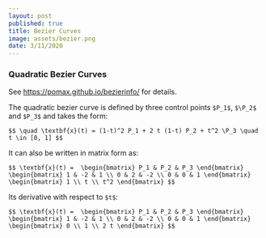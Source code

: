 ```yaml
---
layout: post
published: true
title: Bezier Curves
image: assets/bezier.png
date: 3/11/2020
---
```

### Quadratic Bezier Curves

See <https://pomax.github.io/bezierinfo/> for details.

The quadratic bezier curve is defined by three control points `$P_1$`, `$\P_2$` and `$P_3$` and takes the form:

`$$
\quad \textbf{x}(t) = (1-t)^2 P_1 + 2 t (1-t) P_2 + t^2 \P_3
\quad t \in [0, 1]
$$`

It can also be written in matrix form as:

`$$
\textbf{x}(t) = 
\begin{bmatrix} P_1 & P_2 & P_3 \end{bmatrix}
\begin{bmatrix} 1 & -2 & 1 \\ 0 & 2 & -2 \\ 0 & 0 & 1 \end{bmatrix}
\begin{bmatrix} 1 \\ t \\ t^2 \end{bmatrix}
$$`

Its derivative with respect to `$t$`:

`$$
\textbf{x}(t) = 
\begin{bmatrix} P_1 & P_2 & P_3 \end{bmatrix}
\begin{bmatrix} 1 & -2 & 1 \\ 0 & 2 & -2 \\ 0 & 0 & 1 \end{bmatrix}
\begin{bmatrix} 0 \\ 1 \\ 2 t \end{bmatrix}
$$`

